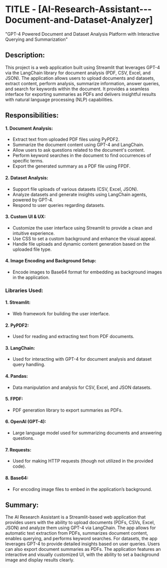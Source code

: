 # TITLE - [AI-Research-Assistant---Document-and-Dataset-Analyzer]
"GPT-4 Powered Document and Dataset Analysis Platform with Interactive Querying and Summarization"

## Description:
This project is a web application built using Streamlit that leverages GPT-4 via the LangChain library for document analysis (PDF, CSV, Excel, and JSON). The application allows users to upload documents and datasets, extract content, perform analysis, summarize information, answer queries, and search for keywords within the document. It provides a seamless interface for exporting summaries as PDFs and delivers insightful results with natural language processing (NLP) capabilities.

## Responsibilities:

#### 1. Document Analysis:
* Extract text from uploaded PDF files using PyPDF2.
* Summarize the document content using GPT-4 and LangChain.
* Allow users to ask questions related to the document's content.
* Perform keyword searches in the document to find occurrences of specific terms.
* Export the generated summary as a PDF file using FPDF.

#### 2. Dataset Analysis:
* Support file uploads of various datasets (CSV, Excel, JSON).
* Analyze datasets and generate insights using LangChain agents, powered by GPT-4.
* Respond to user queries regarding datasets.
  
#### 3. Custom UI & UX:
* Customize the user interface using Streamlit to provide a clean and intuitive experience.
* Use CSS to set a custom background and enhance the visual appeal.
* Handle file uploads and dynamic content generation based on the uploaded file type.

#### 4. Image Encoding and Background Setup:
* Encode images to Base64 format for embedding as background images in the application.

### Libraries Used:
#### 1. Streamlit: 
* Web framework for building the user interface.
#### 2. PyPDF2:
* Used for reading and extracting text from PDF documents.
#### 3. LangChain: 
* Used for interacting with GPT-4 for document analysis and dataset query handling.
#### 4. Pandas: 
* Data manipulation and analysis for CSV, Excel, and JSON datasets.
#### 5. FPDF: 
* PDF generation library to export summaries as PDFs.
#### 6. OpenAI (GPT-4): 
* Large language model used for summarizing documents and answering questions.
#### 7. Requests: 
* Used for making HTTP requests (though not utilized in the provided code).
#### 8. Base64: 
* For encoding image files to embed in the application’s background.

## Summary:
The AI Research Assistant is a Streamlit-based web application that provides users with the ability to upload documents (PDFs, CSVs, Excel, JSON) and analyze them using GPT-4 via LangChain. The app allows for automatic text extraction from PDFs, summarizes document content, enables querying, and performs keyword searches. For datasets, the app leverages GPT-4 to provide detailed insights based on user queries. Users can also export document summaries as PDFs. The application features an interactive and visually customized UI, with the ability to set a background image and display results clearly.
